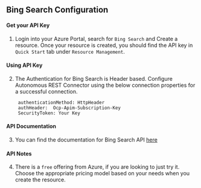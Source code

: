 ## Bing Search Configuration

#### Get your API Key
1. Login into your Azure Portal, search for `Bing Search` and Create a resource. Once your resource is created, you should find the API key in `Quick Start` tab under `Resource Management`.

#### Using API Key
2. The Authentication for Bing Search is Header based. Configure Autonomous REST Connector using the below connection properties for a successful connection.
		
		authenticationMethod: HttpHeader
		authHeader:  Ocp-Apim-Subscription-Key 
		SecurityToken: Your Key

#### API Documentation
3. You can find the documentation for Bing Search API [here](https://azure.microsoft.com/en-us/services/cognitive-services/bing-web-search-api/)

#### API Notes
4. There is a `free` offering from Azure, if you are looking to just try it. Choose the appropriate pricing model based on your needs when you create the resource.


	
